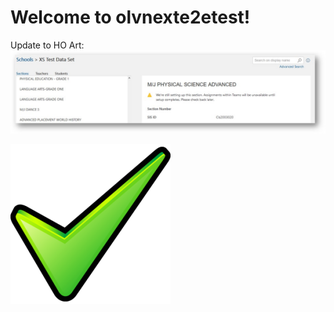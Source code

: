 # Welcome to olvnexte2etest!

Update to HO Art:
![image1](./errors-and-troubleshooting-5.png)

![image2](./e2e.png)
